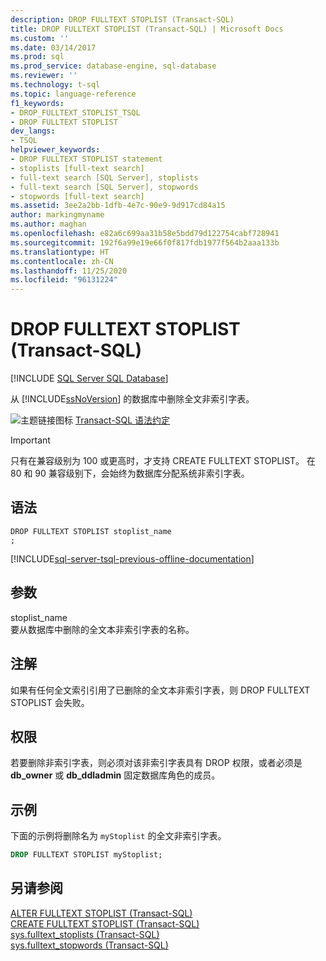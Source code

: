 ```yaml
---
description: DROP FULLTEXT STOPLIST (Transact-SQL)
title: DROP FULLTEXT STOPLIST (Transact-SQL) | Microsoft Docs
ms.custom: ''
ms.date: 03/14/2017
ms.prod: sql
ms.prod_service: database-engine, sql-database
ms.reviewer: ''
ms.technology: t-sql
ms.topic: language-reference
f1_keywords:
- DROP_FULLTEXT_STOPLIST_TSQL
- DROP FULLTEXT STOPLIST
dev_langs:
- TSQL
helpviewer_keywords:
- DROP FULLTEXT STOPLIST statement
- stoplists [full-text search]
- full-text search [SQL Server], stoplists
- full-text search [SQL Server], stopwords
- stopwords [full-text search]
ms.assetid: 3ee2a2bb-1dfb-4e7c-90e9-9d917cd84a15
author: markingmyname
ms.author: maghan
ms.openlocfilehash: e82a6c699aa31b58e5bdd79d122754cabf728941
ms.sourcegitcommit: 192f6a99e19e66f0f817fdb1977f564b2aaa133b
ms.translationtype: HT
ms.contentlocale: zh-CN
ms.lasthandoff: 11/25/2020
ms.locfileid: "96131224"
---
```

# <a name="drop-fulltext-stoplist-transact-sql"></a>DROP FULLTEXT STOPLIST (Transact-SQL)
[!INCLUDE [SQL Server SQL Database](../../includes/applies-to-version/sql-asdb.md)]

  从 [!INCLUDE[ssNoVersion](../../includes/ssnoversion-md.md)] 的数据库中删除全文非索引字表。  
  
 ![主题链接图标](../../database-engine/configure-windows/media/topic-link.gif "“主题链接”图标") [Transact-SQL 语法约定](../../t-sql/language-elements/transact-sql-syntax-conventions-transact-sql.md)  
  
> [!IMPORTANT]  
>  只有在兼容级别为 100 或更高时，才支持 CREATE FULLTEXT STOPLIST。 在 80 和 90 兼容级别下，会始终为数据库分配系统非索引字表。  
  
## <a name="syntax"></a>语法  
  
```syntaxsql
DROP FULLTEXT STOPLIST stoplist_name  
;  
```  
  
[!INCLUDE[sql-server-tsql-previous-offline-documentation](../../includes/sql-server-tsql-previous-offline-documentation.md)]

## <a name="arguments"></a>参数
 stoplist_name  
 要从数据库中删除的全文本非索引字表的名称。  
  
## <a name="remarks"></a>注解  
 如果有任何全文索引引用了已删除的全文本非索引字表，则 DROP FULLTEXT STOPLIST 会失败。  
  
## <a name="permissions"></a>权限  
 若要删除非索引字表，则必须对该非索引字表具有 DROP 权限，或者必须是 **db_owner** 或 **db_ddladmin** 固定数据库角色的成员。  
  
## <a name="examples"></a>示例  
 下面的示例将删除名为 `myStoplist` 的全文非索引字表。  
  
```sql 
DROP FULLTEXT STOPLIST myStoplist;  
```  
  
## <a name="see-also"></a>另请参阅  
 [ALTER FULLTEXT STOPLIST (Transact-SQL)](../../t-sql/statements/alter-fulltext-stoplist-transact-sql.md)   
 [CREATE FULLTEXT STOPLIST (Transact-SQL)](../../t-sql/statements/create-fulltext-stoplist-transact-sql.md)   
 [sys.fulltext_stoplists (Transact-SQL)](../../relational-databases/system-catalog-views/sys-fulltext-stoplists-transact-sql.md)   
 [sys.fulltext_stopwords (Transact-SQL)](../../relational-databases/system-catalog-views/sys-fulltext-stopwords-transact-sql.md)  
  
  
